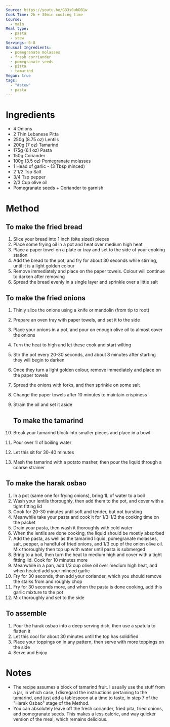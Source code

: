 ```yaml
---
Source: https://youtu.be/G33s0ubDB1w
Cook Time: 2h + 30min cooling time
Course:
  - main
Meal type:
  - pasta
  - stew
Servings: 6-8
Unusual Ingredients:
  - pomegranate molasses
  - fresh corriander
  - pomegranate seeds
  - pitta
  - tamarind
Vegan: true
tags:
  - "#stew"
  - pasta
---
```

# Ingredients

- 4 Onions
- 2 Thin Lebanese Pitta
- 250g (8.75 oz) Lentils 
- 200g (7 oz) Tamarind
- 175g (6.1 oz) Pasta
- 150g Coriander
- 100g (3.5 oz) Pomegranate molasses
- 1 Head of garlic -  (3 Tbsp minced)
- 2 1/2 Tsp Salt
- 3/4 Tsp pepper
- 2/3 Cup olive oil
- Pomegranate seeds + Coriander to garnish

# Method

## To make the fried bread

1. Slice your bread into 1 inch (bite sized) pieces
2. Place some frying oil in a pot and heat over medium high heat
3. Place a paper towel on a plate or tray and set to the side of your cooking station
4. Add the bread to the pot, and fry for about 30 seconds while stirring, until it is a light golden colour
5. Remove immediately and place on the paper towels. Colour will continue to darken after removing
6. Spread the bread evenly in a single layer and sprinkle over a little salt

## To make the fried onions

1. Thinly slice the onions using a knife or mandolin (from tip to root)
2. Prepare an oven tray with paper towels, and set it to the side
3. Place your onions in a pot, and pour on enough olive oil to almost cover the onions
4. Turn the heat to high and let these cook and start wilting
5. Stir the pot every 20-30 seconds, and about 8 minutes after starting they will begin to darken
6. Once they turn a light golden colour, remove immediately and place on the paper towels
7. Spread the onions with forks, and then sprinkle on some salt
8. Change the paper towels after 10 minutes to maintain crispiness
9. Strain the oil and set it aside

	## To make the tamarind

1. Break your tamarind block into smaller pieces and place in a bowl
2. Pour over 1l of boiling water
3. Let this sit for 30-40 minutes
4. Mash the tamarind with a potato masher, then pour the liquid through a coarse strainer

## To make the harak osbao

1. In a pot (same one for frying onions), bring 1L of water to a boil
2. Wash your lentils thoroughly, then add them to the pot, and cover with a tight fitting lid
3. Cook for 20-30 minutes until soft and tender, but not bursting
4. Meanwhile take your pasta and cook it for 1/3-1/2 the cooking time on the packet
5. Drain your pasta, then wash it thoroughly with cold water
6. When the lentils are done cooking, the liquid should be mostly absorbed
7. Add the pasta, as well as the tamarind liquid, pomegranate molasses, salt, pepper, a handful of fried onions, and 1/3 cup of the onion olive oil. Mix thoroughly then top up with water until pasta is submerged
8. Bring to a boil, then turn the heat to medium high and cover with a tight fitting lid. Cook for 10 minutes more
9. Meanwhile in a pan, add 1/3 cup olive oil over medium high heat, and when heated add your minced garlic
10. Fry for 30 seconds, then add your coriander, which you should remove the stalks from and roughly chop
11. Fry for 30 seconds more, and when the pasta is done cooking, add this garlic mixture to the pot
12. Mix thoroughly and set to the side

## To assemble

1. Pour the harak osbao into a deep serving dish, then use a spatula to flatten it
2. Let this cool for about 30 minutes until the top has solidified
3. Place your toppings on in any pattern, then serve with more toppings on the side
4. Serve and Enjoy

# Notes

- The recipe assumes a block of tamarind fruit. I usually use the stuff from a jar, in which case, I disregard the instructions pertaining to the tamarind, and just add a tablespoon at a time to taste, in step 7 of the "Harak Osbao" stage of the Method.
- You can absolutely leave off the fresh coriander, fried pita, fried onions, and pomegranate seeds. This makes a less caloric, and way quicker version of the meal, which remains delicious.